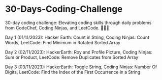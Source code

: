 # 30-Days-Coding-Challenge
30-day coding challenge: Elevating coding skills through daily problems from CodeChef, Coding Ninjas, and LeetCode. 🚀🤞🏼

Day 1 (01/11/2023):
Hacker Earth: Count in String,
Coding Ninjas: Count Words,
LeetCode: Find Minimum in Rotated Sorted Array

Day 2 (02/11/2023): 
HackerEarth: Roy and Profile Picture,
Coding Ninjas: Sum or Product,
LeetCode:  Remove Duplicates from Sorted Array

Day 3 (03/11/2023):
HackerEarth: Toggle String,
Coding Ninjas: Number Of Digits,
LeetCode: Find the Index of the First Occurrence in a String
